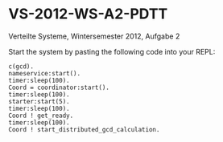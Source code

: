 VS-2012-WS-A2-PDTT
==================
Verteilte Systeme, Wintersemester 2012, Aufgabe 2

Start the system by pasting the following code into your REPL:

    c(gcd).
    nameservice:start().
    timer:sleep(100).
    Coord = coordinator:start().
    timer:sleep(100).
    starter:start(5).
    timer:sleep(100).
    Coord ! get_ready.
    timer:sleep(100).
    Coord ! start_distributed_gcd_calculation.
